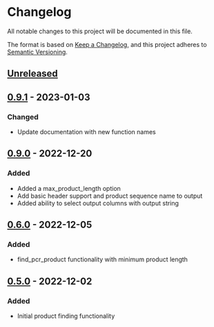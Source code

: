 # Changelog
All notable changes to this project will be documented in this file.

The format is based on [Keep a Changelog](https://keepachangelog.com/en/1.0.0/), and this project adheres to [Semantic Versioning](https://semver.org/spec/v2.0.0.html).

## [Unreleased]

## [0.9.1] - 2023-01-03
### Changed
- Update documentation with new function names

## [0.9.0] - 2022-12-20
### Added
- Added a max_product_length option
- Add basic header support and product sequence name to output
- Added ability to select output columns with output string

## [0.6.0] - 2022-12-05
### Added
- find_pcr_product functionality with minimum product length

## [0.5.0] - 2022-12-02
### Added
- Initial product finding functionality

[Unreleased]: https://github.com/pommevilla/ispcr/compare/0.9.1...master
[0.9.1]: https://github.com/pommevilla/ispcr/compare/0.9.0...0.9.1
[0.9.0]: https://github.com/pommevilla/ispcr/compare/0.6.0...0.9.0
[0.6.0]: https://github.com/pommevilla/ispcr/compare/0.5.0...0.6.0
[0.5.0]: https://github.com/pommevilla/ispcr/tree/0.5.0
